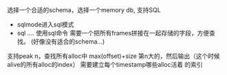 选择一个合适的schema，选择一个memory db, 支持SQL
- sqlmode进入sql模式
- sql .... 使用sql命令
需要一个把所有frames拼接在一起存储的字段，方便查找。
(好像没有适合的schema...)


支持peak n，查找所有alloc中 max(offset)+size 第n大的，然后输出（这个时候alive的所有alloc的index）
需要建立每个timestamp哪些alloc活着 的索引